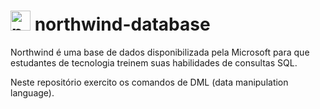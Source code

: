 # <img src="https://cdn.icon-icons.com/icons2/2415/PNG/512/postgresql_plain_wordmark_logo_icon_146390.png" alt="psql" style="height: 32px; width:32px;"/> northwind-database

Northwind é uma base de dados disponibilizada pela Microsoft para que estudantes de tecnologia treinem suas habilidades de consultas SQL.

Neste repositório exercito os comandos de DML (data manipulation language).
